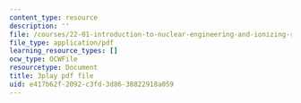 ```yaml
---
content_type: resource
description: ''
file: /courses/22-01-introduction-to-nuclear-engineering-and-ionizing-radiation-fall-2016/e417b62f2092c3fd3d8638822918a059_ORbfdLUl0ik.pdf
file_type: application/pdf
learning_resource_types: []
ocw_type: OCWFile
resourcetype: Document
title: 3play pdf file
uid: e417b62f-2092-c3fd-3d86-38822918a059
---
```

